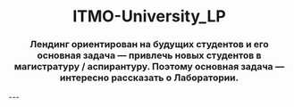 
<h1 align="center">ITMO-University_LP</h1>

<h3 align="center">Лендинг ориентирован на будущих студентов и его основная задача — привлечь новых студентов в магистратуру / аспирантуру. Поэтому основная задача — интересно рассказать о Лаборатории.</h3>
---
